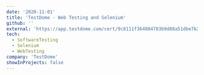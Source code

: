```yaml
---
date: '2020-11-01'
title: 'TestDome - Web Testing and Selenium'
github: ''
external: 'https://app.testdome.com/cert/9c8111f364804783b9d88a51dbe7b26c'
tech:
  - SoftwareTesting
  - Selenium
  - WebTesting
company: 'TestDome'
showInProjects: false
---
```

